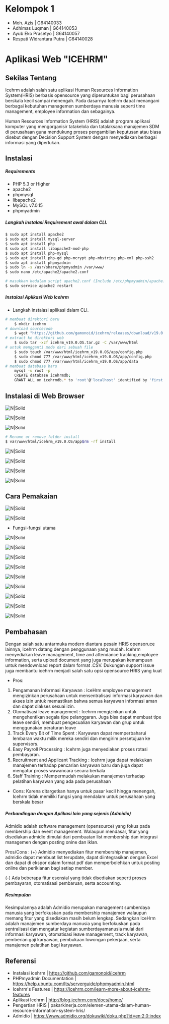 
# Kelompok 1
- Moh. Azis | G64140033
- Adhimas Luqman | G64140053
- Ayub Eko Prasetyo | G64140057
- Respati Widrantara Putra | G64140028



# Aplikasi Web "ICEHRM"

## Sekilas Tentang 

Icehrm adalah salah satu aplikasi Human Resources Information System(HRIS) berbasis opensource yang diperuntukan bagi perusahaan berskala kecil sampai menengah. Pada dasarnya Icehrm dapat menangani berbagai kebutuhan managemen sumberdaya manusia seperti time management, employee information dan sebagainya.

Human Resources Information System (HRIS) adalah program aplikasi komputer yang mengorganisir tatakelola dan tatalaksana manajemen SDM di perusahaan guna mendukung proses pengambilan keputusan atau biasa disebut dengan Decision Support System dengan menyediakan berbagai informasi yang diperlukan.

## Instalasi

##### Requirements
- PHP 5.3 or Higher
- apache2
- phpmysql
- libapache2
- MySQL v7.0.15
- phpmyadmin

##### Langkah instalasi Requirement awal dalam CLI.
```sh
$ sudo apt install apache2
$ sudo apt install mysql-server
$ sudo apt install php
$ sudo apt install libapache2-mod-php
$ sudo apt install php-mysql
$ sudo apt install php-gd php-mcrypt php-mbstring php-xml php-ssh2
$ sudo apt install phpmyadmin
$ sudo ln -s /usr/share/phpmyadmin /var/www/
$ sudo nano /etc/apache2/apache2.conf

# masukkan kedalam script apache2.conf (Include /etc/phpmyadmin/apache.conf)
$ sudo service apache2 restart
 ```

##### Instalasi Aplikasi Web Icehrm
- Langkah instalasi aplikasi dalam CLI.
```sh
# membuat direktori baru
    $ mkdir icehrm
# download sourcecode
    $ wget "https://github.com/gamonoid/icehrm/releases/download/v19.0.OS/icehrm_v19.0.OS.tar.gz" 
# extract ke direktori web
    $ sudo tar -xzf icehrm_v19.0.OS.tar.gz -C /var/www/html
# untuk mengganti mode dari sebuah file
    $ sudo touch /var/www/html/icehrm_v19.0.OS/app/config.php
    $ sudo chmod 777 /var/www/html/icehrm_v19.0.OS/app/config.php
    $ sudo chmod 777 /var/www/html/icehrm_v19.0.OS/app/data
# membuat database baru
    mysql -u root -p
    CREATE database icehrmdb;
    GRANT ALL on icehrmdb.* to 'root'@'localhost' identified by 'first';
 ```
## Instalasi di Web Browser
![N|Solid](https://pbs.twimg.com/media/C8F8gTSUwAES3E-.jpg:large)

![N|Solid](https://pbs.twimg.com/media/C8F8jRwVUAEB3JJ.jpg:large)

![N|Solid](https://pbs.twimg.com/media/C8F8li9VMAAWHAK.jpg:large)

```sh
# Rename or remove folder install
$ var/www/html/icehrm_v19.0.OS/app$rm -rf install

```


![N|Solid](https://pbs.twimg.com/media/C8GEzbtUwAAWhtD.jpg:large)

![N|Solid](https://pbs.twimg.com/media/C8GCzHmVYAEej7m.jpg:large)

![N|Solid](https://pbs.twimg.com/media/C8GC13rVYAEclFo.jpg:large)

![N|Solid](https://pbs.twimg.com/media/C8F_5_JV4AASPxq.jpg:large)


## Cara Pemakaian
![N|Solid](https://pbs.twimg.com/media/C8FtV-CVYAEXrqL.jpg:large)

![N|Solid](https://pbs.twimg.com/media/C8FthNaVYAE7PmZ.jpg:large)

- Fungsi-fungsi utama

![N|Solid](https://pbs.twimg.com/media/C8Ftj1AVMAIs8t0.jpg:large)

![N|Solid](https://pbs.twimg.com/media/C8FtwxzU8AA5tVv.jpg:large)

![N|Solid](https://pbs.twimg.com/media/C8Ft35PVwAALzPg.jpg:large)

![N|Solid](https://pbs.twimg.com/media/C8Ft8keV4AAZlw2.jpg:large)

![N|Solid](https://pbs.twimg.com/media/C8FuBjTVYAENkli.jpg:large)

![N|Solid](https://pbs.twimg.com/media/C8FuGErVsAA4Dzw.jpg:large)

![N|Solid](https://pbs.twimg.com/media/C8FuKuKVQAQbzMO.jpg:large)

![N|Solid](https://pbs.twimg.com/media/C8FuRW8VwAQD0tO.jpg:large)

![N|Solid](https://pbs.twimg.com/media/C8FuVioUwAA_j6N.jpg:large)





## Pembahasan

Dengan salah satu antarmuka modern diantara pesain HRIS opensoruce lainnya, Icehrm datang dengan penggunaan yang mudah. Icehrm menyediakan leave management, time and attendance tracking,employee information, serta upload document yang juga merupakan kemampuan untuk mendownload report dalam format .CSV. Dukungan support issue juga membantu icehrm menjadi salah satu opsi opensource HRIS yang kuat
- Pros:
 1. Pengamanan Informasi Karyawan : IceHrm employee management mengizinkan perusahaan untuk mensentralisasi informasi karyawan dan akses izin untuk memastikan bahwa semua karyawan informasi aman dan dapat diakses sesuai izin.
 2. Otomatisasi leave management : Icehrm mengizinkan untuk mengehentikan segala tipe pelanggaran. Juga bisa dapat membuat tipe leave sendiri, membuat pengecualian karyawan dan grup untuk menggunakan peraturan leave
 3. Track Every Bit of Time Spent : Karyawan dapat memperbaharui lembaran waktu milik mereka sendiri dan mengirim persetujuan ke supervisors.
 4. Easy Payroll Processing : Icehrm juga menyediakan proses rotasi pembayaran.
 5. Recruitment and Applicant Tracking : Icehrm juga dapat melakukan manajemen terhadap pencarian karyawan baru dan juga dapat mengatur proses wawancara secara berkala
 6. Staff Training : Mempermudah melakukan manajemen terhadap pelatihan karyawan yang ada pada perusahaan
    
- Cons:
    Karena ditargetkan hanya untuk pasar kecil hingga menengah, Icehrm tidak            memiliki fungsi yang mendalam untuk perusahaan yang berskala besar
  

##### Perbandingan dengan Aplikasi lain yang sejenis (Admidio)

Admidio adalah software management (opensource) yang fokus pada membership dan event management. Walaupun mendasar, fitur yang disediakan admidio dimulai dari pembuatan list membership dan integrasi managemen dengan posting onine dan iklan.

Pros/Cons :
(+) Admidio menyediakan fitur membership manajemen, admidio dapat membuat list terupdate, dapat diintegrasikan dengan Excel dan dapat di ekspor dalam format pdf dan memperbolehkan untuk posting online dan periklanan bagi setiap member.

(-) Ada beberapa fitur esensial yang tidak disediakan seperti proses pembayaran, otomatisasi pembaruan, serta accounting. 

##### Kesimpulan

Kesimpulannya adalah Admidio merupakan management sumberdaya manusia yang berfokuskan pada membership manajemen walaupun memang fitur yang disediakan masih belum lengkap. Sedangkan IceHrm adalah manajemen sumberdaya manusia yang berfokuskan pada sentralisasi dan mengatur kegiatan sumberdayamanusia mulai dari informasi karyawan, otomatisasi leave management, track karyawan, pemberian gaji karyawan, pembukaan lowongan pekerjaan, serta manajemen pelatihan bagi karyawan.



## Referensi
- Instalasi icehrm | https://github.com/gamonoid/icehrm
- PHPmyadmin Documentation | https://help.ubuntu.com/lts/serverguide/phpmyadmin.html
- Icehrm's Features | https://icehrm.com/learn-more-about-icehrm-features
- Aplikasi Icehrm | http://blog.icehrm.com/docs/home/
- Pengertian HRIS | pakarkinerja.com/elemen-utama-dalam-human-resource-information-system-hris/
- Admidio | https://www.admidio.org/dokuwiki/doku.php?id=en:2.0:index
